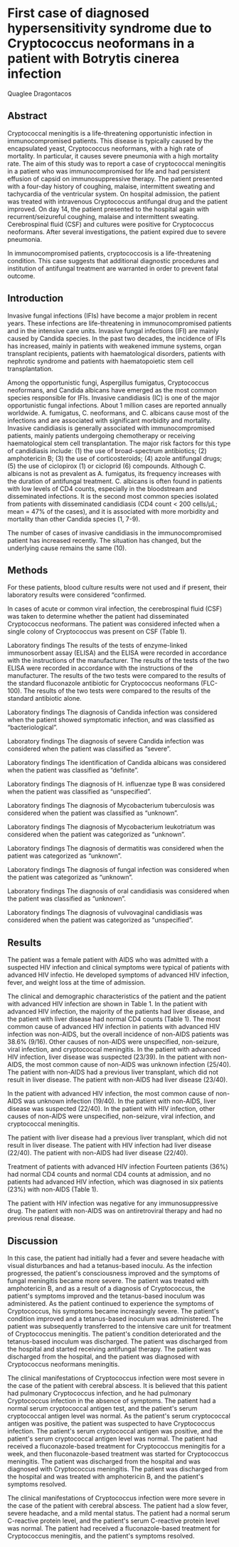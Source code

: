 # First case of diagnosed hypersensitivity syndrome due to Cryptococcus neoformans in a patient with Botrytis cinerea infection
Quaglee Dragontacos


## Abstract
Cryptococcal meningitis is a life-threatening opportunistic infection in immunocompromised patients. This disease is typically caused by the encapsulated yeast, Cryptococcus neoformans, with a high rate of mortality. In particular, it causes severe pneumonia with a high mortality rate. The aim of this study was to report a case of cryptococcal meningitis in a patient who was immunocompromised for life and had persistent effusion of capsid on immunosuppressive therapy. The patient presented with a four-day history of coughing, malaise, intermittent sweating and tachycardia of the ventricular system. On hospital admission, the patient was treated with intravenous Cryptococcus antifungal drug and the patient improved. On day 14, the patient presented to the hospital again with recurrent/seizureful coughing, malaise and intermittent sweating. Cerebrospinal fluid (CSF) and cultures were positive for Cryptococcus neoformans. After several investigations, the patient expired due to severe pneumonia.

In immunocompromised patients, cryptococcosis is a life-threatening condition. This case suggests that additional diagnostic procedures and institution of antifungal treatment are warranted in order to prevent fatal outcome.


## Introduction
Invasive fungal infections (IFIs) have become a major problem in recent years. These infections are life-threatening in immunocompromised patients and in the intensive care units. Invasive fungal infections (IFI) are mainly caused by Candida species. In the past two decades, the incidence of IFIs has increased, mainly in patients with weakened immune systems, organ transplant recipients, patients with haematological disorders, patients with nephrotic syndrome and patients with haematopoietic stem cell transplantation.

Among the opportunistic fungi, Aspergillus fumigatus, Cryptococcus neoformans, and Candida albicans have emerged as the most common species responsible for IFIs. Invasive candidiasis (IC) is one of the major opportunistic fungal infections. About 1 million cases are reported annually worldwide. A. fumigatus, C. neoformans, and C. albicans cause most of the infections and are associated with significant morbidity and mortality. Invasive candidiasis is generally associated with immunocompromised patients, mainly patients undergoing chemotherapy or receiving haematological stem cell transplantation. The major risk factors for this type of candidiasis include: (1) the use of broad-spectrum antibiotics; (2) amphotericin B; (3) the use of corticosteroids; (4) azole antifungal drugs; (5) the use of ciclopirox (1) or cicloprid (6) compounds. Although C. albicans is not as prevalent as A. fumigatus, its frequency increases with the duration of antifungal treatment. C. albicans is often found in patients with low levels of CD4 counts, especially in the bloodstream and disseminated infections. It is the second most common species isolated from patients with disseminated candidiasis (CD4 count < 200 cells/µL; mean = 47% of the cases), and it is associated with more morbidity and mortality than other Candida species (1, 7-9).

The number of cases of invasive candidiasis in the immunocompromised patient has increased recently. The situation has changed, but the underlying cause remains the same (10).


## Methods
For these patients, blood culture results were not used and if present, their laboratory results were considered “confirmed.

In cases of acute or common viral infection, the cerebrospinal fluid (CSF) was taken to determine whether the patient had disseminated Cryptococcus neoformans. The patient was considered infected when a single colony of Cryptococcus was present on CSF (Table 1).

Laboratory findings
The results of the tests of enzyme-linked immunosorbent assay (ELISA) and the ELISA were recorded in accordance with the instructions of the manufacturer. The results of the tests of the two ELISA were recorded in accordance with the instructions of the manufacturer. The results of the two tests were compared to the results of the standard fluconazole antibiotic for Cryptococcus neoformans (FLC-100). The results of the two tests were compared to the results of the standard antibiotic alone.

Laboratory findings
The diagnosis of Candida infection was considered when the patient showed symptomatic infection, and was classified as “bacteriological”.

Laboratory findings
The diagnosis of severe Candida infection was considered when the patient was classified as “severe”.

Laboratory findings
The identification of Candida albicans was considered when the patient was classified as “definite”.

Laboratory findings
The diagnosis of H. influenzae type B was considered when the patient was classified as “unspecified”.

Laboratory findings
The diagnosis of Mycobacterium tuberculosis was considered when the patient was classified as “unknown”.

Laboratory findings
The diagnosis of Mycobacterium leukotriatum was considered when the patient was categorized as “unknown”.

Laboratory findings
The diagnosis of dermatitis was considered when the patient was categorized as “unknown”.

Laboratory findings
The diagnosis of fungal infection was considered when the patient was categorized as “unknown”.

Laboratory findings
The diagnosis of oral candidiasis was considered when the patient was classified as “unknown”.

Laboratory findings
The diagnosis of vulvovaginal candidiasis was considered when the patient was categorized as “unspecified”.


## Results
The patient was a female patient with AIDS who was admitted with a suspected HIV infection and clinical symptoms were typical of patients with advanced HIV infectio. He developed symptoms of advanced HIV infection, fever, and weight loss at the time of admission.

The clinical and demographic characteristics of the patient and the patient with advanced HIV infection are shown in Table 1. In the patient with advanced HIV infection, the majority of the patients had liver disease, and the patient with liver disease had normal CD4 counts (Table 1). The most common cause of advanced HIV infection in patients with advanced HIV infection was non-AIDS, but the overall incidence of non-AIDS patients was 38.6% (9/16). Other causes of non-AIDS were unspecified, non-seizure, viral infection, and cryptococcal meningitis. In the patient with advanced HIV infection, liver disease was suspected (23/39). In the patient with non-AIDS, the most common cause of non-AIDS was unknown infection (25/40). The patient with non-AIDS had a previous liver transplant, which did not result in liver disease. The patient with non-AIDS had liver disease (23/40).

In the patient with advanced HIV infection, the most common cause of non-AIDS was unknown infection (19/40). In the patient with non-AIDS, liver disease was suspected (22/40). In the patient with HIV infection, other causes of non-AIDS were unspecified, non-seizure, viral infection, and cryptococcal meningitis.

The patient with liver disease had a previous liver transplant, which did not result in liver disease. The patient with HIV infection had liver disease (22/40). The patient with non-AIDS had liver disease (22/40).

Treatment of patients with advanced HIV infection
Fourteen patients (36%) had normal CD4 counts and normal CD4 counts at admission, and no patients had advanced HIV infection, which was diagnosed in six patients (23%) with non-AIDS (Table 1).

The patient with HIV infection was negative for any immunosuppressive drug. The patient with non-AIDS was on antiretroviral therapy and had no previous renal disease.


## Discussion
In this case, the patient had initially had a fever and severe headache with visual disturbances and had a tetanus-based inoculu. As the infection progressed, the patient's consciousness improved and the symptoms of fungal meningitis became more severe. The patient was treated with amphotericin B, and as a result of a diagnosis of Cryptococcus, the patient's symptoms improved and the tetanus-based inoculum was administered. As the patient continued to experience the symptoms of Cryptococcus, his symptoms became increasingly severe. The patient's condition improved and a tetanus-based inoculum was administered. The patient was subsequently transferred to the intensive care unit for treatment of Cryptococcus meningitis. The patient's condition deteriorated and the tetanus-based inoculum was discharged. The patient was discharged from the hospital and started receiving antifungal therapy. The patient was discharged from the hospital, and the patient was diagnosed with Cryptococcus neoformans meningitis.

The clinical manifestations of Cryptococcus infection were most severe in the case of the patient with cerebral abscess. It is believed that this patient had pulmonary Cryptococcus infection, and he had pulmonary Cryptococcus infection in the absence of symptoms. The patient had a normal serum cryptococcal antigen test, and the patient's serum cryptococcal antigen level was normal. As the patient's serum cryptococcal antigen was positive, the patient was suspected to have Cryptococcus infection. The patient's serum cryptococcal antigen was positive, and the patient's serum cryptococcal antigen level was normal. The patient had received a fluconazole-based treatment for Cryptococcus meningitis for a week, and then fluconazole-based treatment was started for Cryptococcus meningitis. The patient was discharged from the hospital and was diagnosed with Cryptococcus meningitis. The patient was discharged from the hospital and was treated with amphotericin B, and the patient's symptoms resolved.

The clinical manifestations of Cryptococcus infection were more severe in the case of the patient with cerebral abscess. The patient had a slow fever, severe headache, and a mild mental status. The patient had a normal serum C-reactive protein level, and the patient's serum C-reactive protein level was normal. The patient had received a fluconazole-based treatment for Cryptococcus meningitis, and the patient's symptoms resolved.
